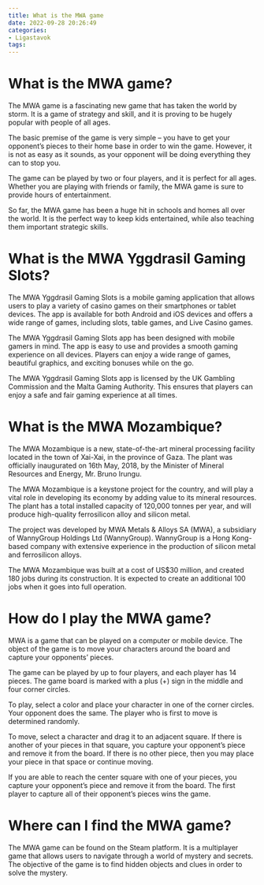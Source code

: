 ```yaml
---
title: What is the MWA game 
date: 2022-09-28 20:26:49
categories:
- Ligastavok
tags:
---
```



#  What is the MWA game? 

The MWA game is a fascinating new game that has taken the world by storm. It is a game of strategy and skill, and it is proving to be hugely popular with people of all ages.

The basic premise of the game is very simple – you have to get your opponent’s pieces to their home base in order to win the game. However, it is not as easy as it sounds, as your opponent will be doing everything they can to stop you.

The game can be played by two or four players, and it is perfect for all ages. Whether you are playing with friends or family, the MWA game is sure to provide hours of entertainment.

So far, the MWA game has been a huge hit in schools and homes all over the world. It is the perfect way to keep kids entertained, while also teaching them important strategic skills.

#  What is the MWA Yggdrasil Gaming Slots? 

The MWA Yggdrasil Gaming Slots is a mobile gaming application that allows users to play a variety of casino games on their smartphones or tablet devices. The app is available for both Android and iOS devices and offers a wide range of games, including slots, table games, and Live Casino games.

The MWA Yggdrasil Gaming Slots app has been designed with mobile gamers in mind. The app is easy to use and provides a smooth gaming experience on all devices. Players can enjoy a wide range of games, beautiful graphics, and exciting bonuses while on the go.

The MWA Yggdrasil Gaming Slots app is licensed by the UK Gambling Commission and the Malta Gaming Authority. This ensures that players can enjoy a safe and fair gaming experience at all times.

#  What is the MWA Mozambique? 

The MWA Mozambique is a new, state-of-the-art mineral processing facility located in the town of Xai-Xai, in the province of Gaza. The plant was officially inaugurated on 16th May, 2018, by the Minister of Mineral Resources and Energy, Mr. Bruno Irungu.

The MWA Mozambique is a keystone project for the country, and will play a vital role in developing its economy by adding value to its mineral resources. The plant has a total installed capacity of 120,000 tonnes per year, and will produce high-quality ferrosilicon alloy and silicon metal.

The project was developed by MWA Metals & Alloys SA (MWA), a subsidiary of WannyGroup Holdings Ltd (WannyGroup). WannyGroup is a Hong Kong-based company with extensive experience in the production of silicon metal and ferrosilicon alloys.

The MWA Mozambique was built at a cost of US$30 million, and created 180 jobs during its construction. It is expected to create an additional 100 jobs when it goes into full operation.

#  How do I play the MWA game? 

MWA is a game that can be played on a computer or mobile device. The object of the game is to move your characters around the board and capture your opponents’ pieces.

The game can be played by up to four players, and each player has 14 pieces. The game board is marked with a plus (+) sign in the middle and four corner circles.

To play, select a color and place your character in one of the corner circles. Your opponent does the same. The player who is first to move is determined randomly.

To move, select a character and drag it to an adjacent square. If there is another of your pieces in that square, you capture your opponent’s piece and remove it from the board. If there is no other piece, then you may place your piece in that space or continue moving.

If you are able to reach the center square with one of your pieces, you capture your opponent’s piece and remove it from the board. The first player to capture all of their opponent’s pieces wins the game.

#  Where can I find the MWA game?

The MWA game can be found on the Steam platform. It is a multiplayer game that allows users to navigate through a world of mystery and secrets. The objective of the game is to find hidden objects and clues in order to solve the mystery.